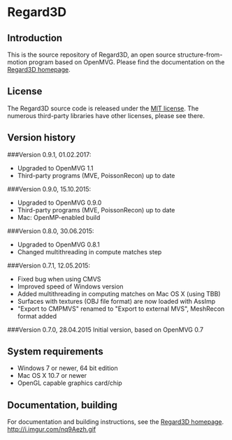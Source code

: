 
Regard3D
========


Introduction
------------

This is the source repository of Regard3D, an open source structure-from-motion program based on OpenMVG.
Please find the documentation on the [Regard3D homepage](http://www.regard3d.org).

License
-------

The Regard3D source code is released under the [MIT license](http://opensource.org/licenses/mit-license.php). The numerous third-party libraries have other licenses, please see there.


Version history
---------------

###Version 0.9.1, 01.02.2017:
- Upgraded to OpenMVG 1.1
- Third-party programs (MVE, PoissonRecon) up to date

###Version 0.9.0, 15.10.2015:
- Upgraded to OpenMVG 0.9.0
- Third-party programs (MVE, PoissonRecon) up to date
- Mac: OpenMP-enabled build

###Version 0.8.0, 30.06.2015:
- Upgraded to OpenMVG 0.8.1
- Changed multithreading in compute matches step

###Version 0.7.1, 12.05.2015:
- Fixed bug when using CMVS
- Improved speed of Windows version
- Added multithreading in computing matches on Mac OS X (using TBB)
- Surfaces with textures (OBJ file format) are now loaded with AssImp
- "Export to CMPMVS" renamed to "Export to external MVS", MeshRecon format added

###Version 0.7.0, 28.04.2015
Initial version, based on OpenMVG 0.7


System requirements
-------------------

* Windows 7 or newer, 64 bit edition
* Mac OS X 10.7 or newer
* OpenGL capable graphics card/chip


Documentation, building
--------

For documentation and building instructions, see the [Regard3D homepage](http://www.regard3d.org).
http://i.imgur.com/nq9Aezh.gif

